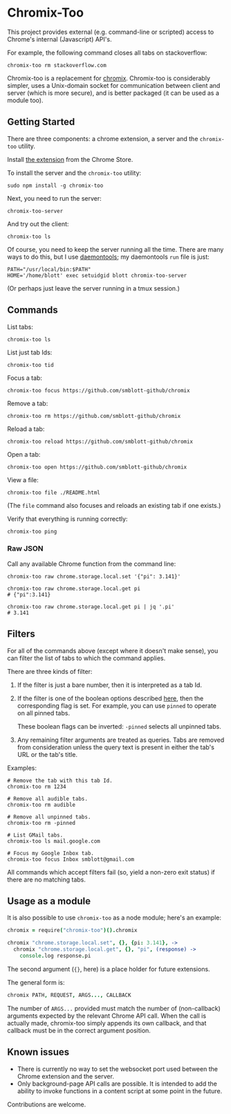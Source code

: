 # Chromix-Too

This project provides external (e.g. command-line or scripted) access to Chrome's internal (Javascript) API's.

For example, the following command closes all tabs on stackoverflow:

    chromix-too rm stackoverflow.com

Chromix-too is a replacement for
[chromix](https://github.com/smblott-github/chromix).  Chromix-too is
considerably simpler, uses a Unix-domain socket for communication between
client and server (which is more secure), and is better packaged (it can be used as a module too).

## Getting Started

There are three components: a chrome extension, a server and the `chromix-too` utility.

Install [the extension](https://chrome.google.com/webstore/detail/chromix-too/ppapdfccnamacakfkpfmpfnefpeajboj) from the Chrome Store.

To install the server and the `chromix-too` utility:

```shell
sudo npm install -g chromix-too
```

Next, you need to run the server:

```shell
chromix-too-server
```

And try out the client:

```shell
chromix-too ls
```

Of course, you need to keep the server running all the time.  There are many ways to do this, but I use [daemontools](https://cr.yp.to/daemontools.html);  my daemontools `run` file is just:

```shell
PATH="/usr/local/bin:$PATH"
HOME='/home/blott' exec setuidgid blott chromix-too-server
```

(Or perhaps just leave the server running in a tmux session.)

## Commands

List tabs:

```shell
chromix-too ls
```

List just tab Ids:

```shell
chromix-too tid
```

Focus a tab:

```shell
chromix-too focus https://github.com/smblott-github/chromix
```

Remove a tab:

```shell
chromix-too rm https://github.com/smblott-github/chromix
```

Reload a tab:

```shell
chromix-too reload https://github.com/smblott-github/chromix
```

Open a tab:

```shell
chromix-too open https://github.com/smblott-github/chromix
```

View a file:

```shell
chromix-too file ./README.html
```

(The `file` command also focuses and reloads an existing tab if one exists.)

Verify that everything is running correctly:

```shell
chromix-too ping
```

### Raw JSON

Call any available Chrome function from the command line:

```shell
chromix-too raw chrome.storage.local.set '{"pi": 3.141}'

chromix-too raw chrome.storage.local.get pi
# {"pi":3.141}

chromix-too raw chrome.storage.local.get pi | jq '.pi'
# 3.141
```

## Filters

For all of the commands above (except where it doesn't make sense), you can
filter the list of tabs to which the command applies.

There are three kinds of filter:

1. If the filter is just a bare number, then it is interpreted as a tab Id.

2. If the filter is one of the boolean options described
   [here](https://developer.chrome.com/extensions/tabs#method-query), then the
   corresponding flag is set.  For example, you can use `pinned` to operate on all pinned tabs.

    These boolean flags can be inverted: `-pinned` selects all unpinned tabs.

3. Any remaining filter arguments are treated as queries.  Tabs are removed
   from consideration unless the query text is present in either the tab's URL
   or the tab's title.

Examples:

```shell
# Remove the tab with this tab Id.
chromix-too rm 1234

# Remove all audible tabs.
chromix-too rm audible

# Remove all unpinned tabs.
chromix-too rm -pinned

# List GMail tabs.
chromix-too ls mail.google.com

# Focus my Google Inbox tab.
chromix-too focus Inbox smblott@gmail.com
```

All commands which accept filters fail (so, yield a non-zero exit status) if there are no matching tabs.

## Usage as a module

It is also possible to use `chromix-too` as a node module; here's an example:

```Coffeescript
chromix = require("chromix-too")().chromix

chromix "chrome.storage.local.set", {}, {pi: 3.141}, ->
  chromix "chrome.storage.local.get", {}, "pi", (response) ->
    console.log response.pi
```

The second argument (`{}`, here) is a place holder for future extensions.

The general form is:

```Coffeescript
chromix PATH, REQUEST, ARGS..., CALLBACK
```

The number of `ARGS...` provided must match the number of (non-callback) arguments expected by the relevant
Chrome API call.  When the call is actually made, chromix-too simply
appends its own callback, and that callback must be in the correct argument position.

## Known issues

- There is currently no way to set the websocket port used between the Chrome extension and the server.
- Only background-page API calls are possible.  It is intended to add the ability to invoke functions in a content script at some point in the future.

Contributions are welcome.
